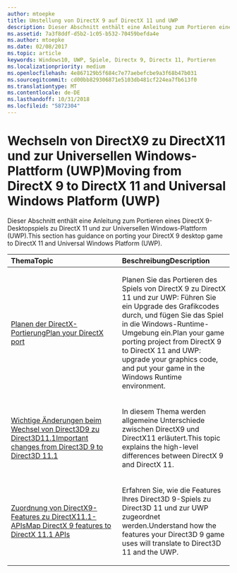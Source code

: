 ```yaml
---
author: mtoepke
title: Umstellung von DirectX 9 auf DirectX 11 und UWP
description: Dieser Abschnitt enthält eine Anleitung zum Portieren eines DirectX 9-Desktopspiels zu DirectX 11 und zur universellen Windows-Plattform (UWP).
ms.assetid: 7a3f8ddf-d5b2-1c05-b532-70459befda4e
ms.author: mtoepke
ms.date: 02/08/2017
ms.topic: article
keywords: Windows10, UWP, Spiele, Directx 9, Directx 11, Portieren
ms.localizationpriority: medium
ms.openlocfilehash: 4e867129b5f684c7e77aebefcbe9a3f68b47b031
ms.sourcegitcommit: cd00bb829306871e5103db481cf224ea7fb613f0
ms.translationtype: MT
ms.contentlocale: de-DE
ms.lasthandoff: 10/31/2018
ms.locfileid: "5872304"
---
```

# <a name="moving-from-directx-9-to-directx-11-and-universal-windows-platform-uwp"></a><span data-ttu-id="41e86-104">Wechseln von DirectX9 zu DirectX11 und zur Universellen Windows-Plattform (UWP)</span><span class="sxs-lookup"><span data-stu-id="41e86-104">Moving from DirectX 9 to DirectX 11 and Universal Windows Platform (UWP)</span></span>



<span data-ttu-id="41e86-105">Dieser Abschnitt enthält eine Anleitung zum Portieren eines DirectX 9-Desktopspiels zu DirectX 11 und zur Universellen Windows-Plattform (UWP).</span><span class="sxs-lookup"><span data-stu-id="41e86-105">This section has guidance on porting your DirectX 9 desktop game to DirectX 11 and Universal Windows Platform (UWP).</span></span>

<table>
<colgroup>
<col width="50%" />
<col width="50%" />
</colgroup>
<thead>
<tr class="header">
<th align="left"><span data-ttu-id="41e86-106">Thema</span><span class="sxs-lookup"><span data-stu-id="41e86-106">Topic</span></span></th>
<th align="left"><span data-ttu-id="41e86-107">Beschreibung</span><span class="sxs-lookup"><span data-stu-id="41e86-107">Description</span></span></th>
</tr>
</thead>
<tbody>
<tr class="odd">
<td align="left"><p><a href="plan-your-directx-port.md"><span data-ttu-id="41e86-108">Planen der DirectX-Portierung</span><span class="sxs-lookup"><span data-stu-id="41e86-108">Plan your DirectX port</span></span></a></p></td>
<td align="left"><p><span data-ttu-id="41e86-109">Planen Sie das Portieren des Spiels von DirectX 9 zu DirectX 11 und zur UWP: Führen Sie ein Upgrade des Grafikcodes durch, und fügen Sie das Spiel in die Windows-Runtime-Umgebung ein.</span><span class="sxs-lookup"><span data-stu-id="41e86-109">Plan your game porting project from DirectX 9 to DirectX 11 and UWP: upgrade your graphics code, and put your game in the Windows Runtime environment.</span></span></p></td>
</tr>
<tr class="even">
<td align="left"><p><a href="understand-direct3d-11-1-concepts.md"><span data-ttu-id="41e86-110">Wichtige Änderungen beim Wechsel von Direct3D9 zu Direct3D11.1</span><span class="sxs-lookup"><span data-stu-id="41e86-110">Important changes from Direct3D 9 to Direct3D 11.1</span></span></a></p></td>
<td align="left"><p><span data-ttu-id="41e86-111">In diesem Thema werden allgemeine Unterschiede zwischen DirectX9 und DirectX11 erläutert.</span><span class="sxs-lookup"><span data-stu-id="41e86-111">This topic explains the high-level differences between DirectX 9 and DirectX 11.</span></span></p></td>
</tr>
<tr class="odd">
<td align="left"><p><a href="feature-mapping.md"><span data-ttu-id="41e86-112">Zuordnung von DirectX9-Features zu DirectX11.1-APIs</span><span class="sxs-lookup"><span data-stu-id="41e86-112">Map DirectX 9 features to DirectX 11.1 APIs</span></span></a></p></td>
<td align="left"><p><span data-ttu-id="41e86-113">Erfahren Sie, wie die Features Ihres Direct3D 9-Spiels zu Direct3D 11 und zur UWP zugeordnet werden.</span><span class="sxs-lookup"><span data-stu-id="41e86-113">Understand how the features your Direct3D 9 game uses will translate to Direct3D 11 and the UWP.</span></span></p></td>
</tr>
</tbody>
</table>

 

 

 




